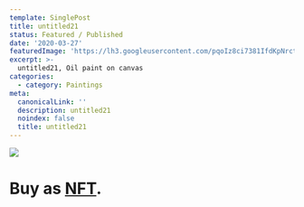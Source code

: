 ```yaml
---
template: SinglePost
title: untitled21
status: Featured / Published
date: '2020-03-27'
featuredImage: 'https://lh3.googleusercontent.com/pqoIz8ci7381IfdKpNrctW0ObhBg8yUjQb3YAgpYST-9NTwXyvwWc1IvPUpUK_jhfeMG7OnZ52azLyOPrY0WV8n6hX0gtSL2Eu5e=w600'
excerpt: >-
  untitled21, Oil paint on canvas
categories:
  - category: Paintings
meta:
  canonicalLink: ''
  description: untitled21
  noindex: false
  title: untitled21
---
```

![](https://lh3.googleusercontent.com/pqoIz8ci7381IfdKpNrctW0ObhBg8yUjQb3YAgpYST-9NTwXyvwWc1IvPUpUK_jhfeMG7OnZ52azLyOPrY0WV8n6hX0gtSL2Eu5e=w600)

# Buy as **[NFT](https://opensea.io/assets/0x495f947276749ce646f68ac8c248420045cb7b5e/62039412101769961261145110206393106663163125283349866564998716393712982687745/)**.

